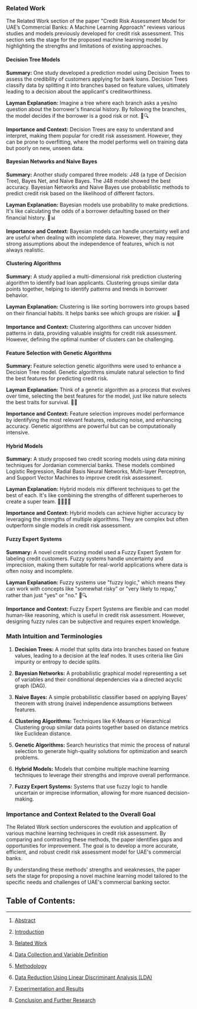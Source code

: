 ### Related Work

The Related Work section of the paper "Credit Risk Assessment Model for UAE’s Commercial Banks: A Machine Learning Approach" reviews various studies and models previously developed for credit risk assessment. This section sets the stage for the proposed machine learning model by highlighting the strengths and limitations of existing approaches.

#### Decision Tree Models

**Summary:**
One study developed a prediction model using Decision Trees to assess the credibility of customers applying for bank loans. Decision Trees classify data by splitting it into branches based on feature values, ultimately leading to a decision about the applicant's creditworthiness.

**Layman Explanation:**
Imagine a tree where each branch asks a yes/no question about the borrower's financial history. By following the branches, the model decides if the borrower is a good risk or not. 🌳🔍

**Importance and Context:**
Decision Trees are easy to understand and interpret, making them popular for credit risk assessment. However, they can be prone to overfitting, where the model performs well on training data but poorly on new, unseen data.

#### Bayesian Networks and Naive Bayes

**Summary:**
Another study compared three models: J48 (a type of Decision Tree), Bayes Net, and Naive Bayes. The J48 model showed the best accuracy. Bayesian Networks and Naive Bayes use probabilistic methods to predict credit risk based on the likelihood of different factors.

**Layman Explanation:**
Bayesian models use probability to make predictions. It's like calculating the odds of a borrower defaulting based on their financial history. 🎲📊

**Importance and Context:**
Bayesian models can handle uncertainty well and are useful when dealing with incomplete data. However, they may require strong assumptions about the independence of features, which is not always realistic.

#### Clustering Algorithms

**Summary:**
A study applied a multi-dimensional risk prediction clustering algorithm to identify bad loan applicants. Clustering groups similar data points together, helping to identify patterns and trends in borrower behavior.

**Layman Explanation:**
Clustering is like sorting borrowers into groups based on their financial habits. It helps banks see which groups are riskier. 📊🧩

**Importance and Context:**
Clustering algorithms can uncover hidden patterns in data, providing valuable insights for credit risk assessment. However, defining the optimal number of clusters can be challenging.

#### Feature Selection with Genetic Algorithms

**Summary:**
Feature selection genetic algorithms were used to enhance a Decision Tree model. Genetic algorithms simulate natural selection to find the best features for predicting credit risk.

**Layman Explanation:**
Think of a genetic algorithm as a process that evolves over time, selecting the best features for the model, just like nature selects the best traits for survival. 🌱🔬

**Importance and Context:**
Feature selection improves model performance by identifying the most relevant features, reducing noise, and enhancing accuracy. Genetic algorithms are powerful but can be computationally intensive.

#### Hybrid Models

**Summary:**
A study proposed two credit scoring models using data mining techniques for Jordanian commercial banks. These models combined Logistic Regression, Radial Basis Neural Networks, Multi-layer Perceptron, and Support Vector Machines to improve credit risk assessment.

**Layman Explanation:**
Hybrid models mix different techniques to get the best of each. It's like combining the strengths of different superheroes to create a super team. 🦸‍♂️🦸‍♀️

**Importance and Context:**
Hybrid models can achieve higher accuracy by leveraging the strengths of multiple algorithms. They are complex but often outperform single models in credit risk assessment.

#### Fuzzy Expert Systems

**Summary:**
A novel credit scoring model used a Fuzzy Expert System for labeling credit customers. Fuzzy systems handle uncertainty and imprecision, making them suitable for real-world applications where data is often noisy and incomplete.

**Layman Explanation:**
Fuzzy systems use "fuzzy logic," which means they can work with concepts like "somewhat risky" or "very likely to repay," rather than just "yes" or "no." 🤔🔍

**Importance and Context:**
Fuzzy Expert Systems are flexible and can model human-like reasoning, which is useful in credit risk assessment. However, designing fuzzy rules can be subjective and requires expert knowledge.

### Math Intuition and Terminologies

1. **Decision Trees:** A model that splits data into branches based on feature values, leading to a decision at the leaf nodes. It uses criteria like Gini impurity or entropy to decide splits.
   
2. **Bayesian Networks:** A probabilistic graphical model representing a set of variables and their conditional dependencies via a directed acyclic graph (DAG).

3. **Naive Bayes:** A simple probabilistic classifier based on applying Bayes' theorem with strong (naive) independence assumptions between features.

4. **Clustering Algorithms:** Techniques like K-Means or Hierarchical Clustering group similar data points together based on distance metrics like Euclidean distance.

5. **Genetic Algorithms:** Search heuristics that mimic the process of natural selection to generate high-quality solutions for optimization and search problems.

6. **Hybrid Models:** Models that combine multiple machine learning techniques to leverage their strengths and improve overall performance.

7. **Fuzzy Expert Systems:** Systems that use fuzzy logic to handle uncertain or imprecise information, allowing for more nuanced decision-making.

### Importance and Context Related to the Overall Goal

The Related Work section underscores the evolution and application of various machine learning techniques in credit risk assessment. By comparing and contrasting these methods, the paper identifies gaps and opportunities for improvement. The goal is to develop a more accurate, efficient, and robust credit risk assessment model for UAE's commercial banks.

By understanding these methods' strengths and weaknesses, the paper sets the stage for proposing a novel machine learning model tailored to the specific needs and challenges of UAE's commercial banking sector.

## **Table of Contents:**
---
1. [Abstract](https://github.com/aditya-saxena-7/Credit-Risk-Assessment-Model-for-UAE-s-Commercial-Banks-A-Machine-Learning-Approach)
   
2. [Introduction](https://github.com/aditya-saxena-7/Credit-Risk-Assessment-Model-for-UAE-s-Commercial-Banks-A-Machine-Learning-Approach/blob/main/Introduction.md) 

4. [Related Work](https://github.com/aditya-saxena-7/Credit-Risk-Assessment-Model-for-UAE-s-Commercial-Banks-A-Machine-Learning-Approach/blob/main/Related%20Work.md) 

5. [Data Collection and Variable Definition](https://github.com/aditya-saxena-7/Credit-Risk-Assessment-Model-for-UAE-s-Commercial-Banks-A-Machine-Learning-Approach/blob/main/Data%20Collection%20and%20Variable%20Definition.md) 

6. [Methodology](https://github.com/aditya-saxena-7/Credit-Risk-Assessment-Model-for-UAE-s-Commercial-Banks-A-Machine-Learning-Approach/blob/main/Methodology.md)

7. [Data Reduction Using Linear Discriminant Analysis (LDA)](https://github.com/aditya-saxena-7/Credit-Risk-Assessment-Model-for-UAE-s-Commercial-Banks-A-Machine-Learning-Approach/blob/main/Data%20Reduction%20Using%20Linear%20Discriminant%20Analysis%20(LDA).md)

8. [Experimentation and Results](https://github.com/aditya-saxena-7/Credit-Risk-Assessment-Model-for-UAE-s-Commercial-Banks-A-Machine-Learning-Approach/blob/main/Experimentation%20and%20Results.md)

9. [Conclusion and Further Research](https://github.com/aditya-saxena-7/Credit-Risk-Assessment-Model-for-UAE-s-Commercial-Banks-A-Machine-Learning-Approach/blob/main/Conclusion%20and%20Further%20Research.md)
